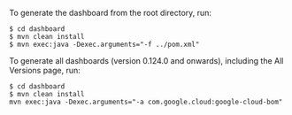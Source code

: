 To generate the dashboard from the root directory, run:

```
$ cd dashboard
$ mvn clean install
$ mvn exec:java -Dexec.arguments="-f ../pom.xml"
```

To generate all dashboards (version 0.124.0 and onwards), including the All Versions page, run:

```
$ cd dashboard
$ mvn clean install
mvn exec:java -Dexec.arguments="-a com.google.cloud:google-cloud-bom"
```
